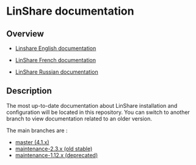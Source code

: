 # LinShare documentation

## Overview

* [Linshare English documentation](EN/README.md)

* [LinShare French documentation](FR/README.md)

* [LinShare Russian documentation](RU/README.md)

## Description

The most up-to-date documentation about LinShare installation and configuration
will be located in this repository. You can switch to another branch to view
documentation related to an older version.

The main branches are :
 * [master (4.1.x)](https://github.com/linagora/linshare/tree/master/documentation)
 * [maintenance-2.3.x (old stable)](https://github.com/linagora/linshare/tree/maintenance-2.3.x/documentation)
 * [maintenance-1.12.x (deprecated)](https://github.com/linagora/linshare/tree/maintenance-1.12.x/documentation)

